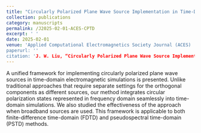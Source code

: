 ```yaml
---
title: "Circularly Polarized Plane Wave Source Implementation in Time-Domain Electromagnetic Simulations"
collection: publications
category: manuscripts
permalink: /J2025-02-01-ACES-CPTD
excerpt: ' '
date: 2025-02-01
venue: 'Applied Computational Electromagnetics Society Journal (ACES)
paperurl: ''
citation: 'J. W. Liu, “Circularly Polarized Plane Wave Source Implementation in Time-Domain Electromagnetic Simulations,” Applied Computational Electromagnetics Society Journal (ACES), IN PRODUCTION.'
---
```


A unified framework for implementing circularly polarized plane wave sources in time-domain electromagnetic simulations is presented. Unlike traditional approaches that require separate settings for the orthogonal components as different sources, our method integrates circular polarization states represented in frequency domain seamlessly into time-domain simulations. We also studied the effectiveness of the approach when broadband sources are used. This framework is applicable to both finite-difference time-domain (FDTD) and pseudospectral time-domain (PSTD) methods.
